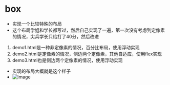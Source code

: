 # box
* 实现一个比较特殊的布局
* 这个布局学姐和学长都写过，然后自己实现了一遍，第一次没有考虑到定像素的情况，尖兵学长只给打了40分，然后改进

1. demo1.html是一种非定像素的情况，百分比布局，使用浮动实现
2. demo2.html是定像素的情况，侧边两个定像素，其他自适应，使用flex实现
3. demo3.html也是侧边两个定像素的情况，使用浮动实现

* 实现的布局大概就是这个样子
* ![image](https://github.com/su-dan/box/master/box.png)

